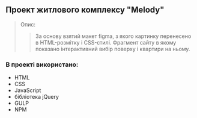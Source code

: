 ## Проект житлового комплексу "Melody"

> Опис:
>> За основу взятий макет figma, з якого картинку перенесено в HTML-розмітку і CSS-стилі. 
Фрагмент сайту в якому показано інтерактивний вибір поверху і квартири на ньому.


### В проекті використано:
* HTML
* CSS
* JavaScript
* бібліотека jQuery
* GULP
* NPM
